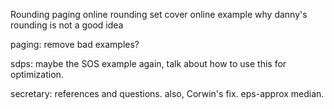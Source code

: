 Rounding paging online
rounding set cover online
example why danny's rounding is not a good idea

paging: remove bad examples?

sdps: maybe the SOS example again, talk about how to use this for
optimization. 

secretary: references and questions. also, Corwin's fix. eps-approx
median. 
